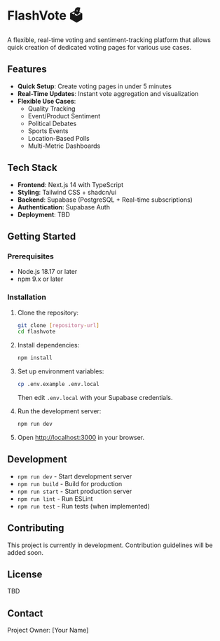 # FlashVote 🗳️

A flexible, real-time voting and sentiment-tracking platform that allows quick creation of dedicated voting pages for various use cases.

## Features

- **Quick Setup**: Create voting pages in under 5 minutes
- **Real-Time Updates**: Instant vote aggregation and visualization
- **Flexible Use Cases**:
  - Quality Tracking
  - Event/Product Sentiment
  - Political Debates
  - Sports Events
  - Location-Based Polls
  - Multi-Metric Dashboards

## Tech Stack

- **Frontend**: Next.js 14 with TypeScript
- **Styling**: Tailwind CSS + shadcn/ui
- **Backend**: Supabase (PostgreSQL + Real-time subscriptions)
- **Authentication**: Supabase Auth
- **Deployment**: TBD

## Getting Started

### Prerequisites

- Node.js 18.17 or later
- npm 9.x or later

### Installation

1. Clone the repository:
   ```bash
   git clone [repository-url]
   cd flashvote
   ```

2. Install dependencies:
   ```bash
   npm install
   ```

3. Set up environment variables:
   ```bash
   cp .env.example .env.local
   ```
   Then edit `.env.local` with your Supabase credentials.

4. Run the development server:
   ```bash
   npm run dev
   ```

5. Open [http://localhost:3000](http://localhost:3000) in your browser.

## Development

- `npm run dev` - Start development server
- `npm run build` - Build for production
- `npm run start` - Start production server
- `npm run lint` - Run ESLint
- `npm run test` - Run tests (when implemented)

## Contributing

This project is currently in development. Contribution guidelines will be added soon.

## License

TBD

## Contact

Project Owner: [Your Name] 
